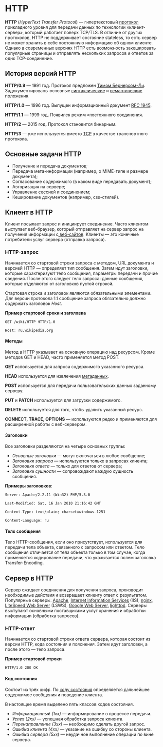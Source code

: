 ﻿
# HTTP

**HTTP** (_HyperText Transfer Protocol_) — гипертекстовый [протокол](https://ru.wikipedia.org/wiki/%D0%A1%D0%B5%D1%82%D0%B5%D0%B2%D0%BE%D0%B9_%D0%BF%D1%80%D0%BE%D1%82%D0%BE%D0%BA%D0%BE%D0%BB) прикладного уровня для передачи данных по технологии «клиент-сервер», который работает поверх TCP/TLS. В отличие от других протоколов, HTTP не поддерживает состояние stateless, то есть сервер не может хранить в себе постоянную информацию об одном клиенте. Однако в современных версиях HTTP есть возможность закешировать популярные страницы и отправлять нескольких запросов и ответов за одно TCP-соединение.


## История версий HTTP

**HTTP/0.9** — 1991 год. Протокол предложен [Тимом Бернерсом-Ли](https://ru.wikipedia.org/wiki/%D0%91%D0%B5%D1%80%D0%BD%D0%B5%D1%80%D1%81-%D0%9B%D0%B8,_%D0%A2%D0%B8%D0%BC). Задокументированы основные [синтаксические](https://ru.wikipedia.org/wiki/%D0%A1%D0%B8%D0%BD%D1%82%D0%B0%D0%BA%D1%81%D0%B8%D1%81) и [семантические](https://ru.wikipedia.org/wiki/%D0%A1%D0%B5%D0%BC%D0%B0%D0%BD%D1%82%D0%B8%D0%BA%D0%B0) положения.

**HTTP/1.0** —  1996 год. Выпущен информационный документ [RFC 1945](https://tools.ietf.org/html/rfc1945).

**HTTP/1.1** — 1999 год. Появился режим «постоянного соединения.

**HTTP/2** — 2015 год.  Протокол становится бинарным.

**HTTP/3** — уже используется вместо [TCP](https://ru.wikipedia.org/wiki/Transmission_Control_Protocol) в качестве транспортного протокола.


## Основные задачи HTTP



* Получение и передача документов;
* Передача мета-информации (например, о MIME-типе и размере документа);
* Согласование содержимого (в каком виде передавать документ);
* Авторизация на сервере;
* Управление сессией и соединением;
* Кеширование документов (например, css-стилей).


## Клиент в HTTP

Клиент посылает запрос и инициирует соединение. Часто клиентом выступает веб-браузер, который отправляет на сервер запрос на получения информации с[ веб-сайтов](https://ru.wikipedia.org/wiki/%D0%92%D0%B5%D0%B1-%D1%81%D0%B0%D0%B9%D1%82). Клиенты — это конечные потребители услуг сервера (отправка запроса).


### HTTP-запрос

Начинается со стартовой строки запроса с методом, URL документа и версией HTTP — определяет тип сообщения. Затем идут заголовки, которые характеризуют тело сообщения, параметры передачи и прочие сведения. После этого следует тело запроса: данные сообщения, которые отделяются от заголовков пустой строкой.

Стартовая строка и заголовок являются обязательными элементами.  Для версии протокола 1.1 сообщение запроса обязательно должно содержать заголовок _Host_.

**Пример стартовой сроки и заголовка**

`GET /wiki/HTTP HTTP/1.0`

`Host: ru.wikipedia.org`


#### Методы

Метод в HTTP указывает на основную операцию над ресурсом. Кроме методов GET и HEAD, часто применяется метод POST.

**GET** используется для запроса содержимого указанного ресурса.

**HEAD** используется для извлечения [метаданных](https://ru.wikipedia.org/wiki/%D0%9C%D0%B5%D1%82%D0%B0%D0%B4%D0%B0%D0%BD%D0%BD%D1%8B%D0%B5).

**POST** используется для передачи пользовательских данных заданному серверу.

**PUT** и **PATCH** используется для загрузки содержимого.

**DELETE** используется для того, чтобы удалить указанный ресурс.

**CONNECT, TRACE, OPTIONS** — используются редко и применяются для расширенной работы с веб-сервером.


#### Заголовки

Все заголовки разделяются на четыре основных группы:



* _Основные заголовки_   — могут включаться в любое сообщение;
* _Заголовки запроса_   — используются только в запросах клиента;
* _Заголовки ответа_  — только для ответов от сервера;
* _Заголовки сущности_ — сопровождают каждую сущность сообщения.

**Примеры заголовков:**

`Server: Apache/2.2.11 (Win32) PHP/5.3.0`

`Last-Modified: Sat, 16 Jan 2010 21:16:42 GMT`

`Content-Type: text/plain; charset=windows-1251`

`Content-Language: ru`


#### Тело сообщения

Тело HTTP-сообщения, если оно присутствует, используется для передачи тела объекта, связанного с запросом или ответом. Тело сообщения отличается от тела объекта только в том случае, когда применяется кодирование передачи, что указывается полем заголовка Transfer-Encoding.


## Сервер в HTTP

Сервер ожидает соединения для получения запроса, производит необходимые действия и возвращает клиенту ответ с результатом. Популярные серверы: [Apache](https://ru.wikipedia.org/wiki/Apache_HTTP_Server), [Internet Information Services](https://ru.wikipedia.org/wiki/Internet_Information_Services) (IIS), [nginx](https://ru.wikipedia.org/wiki/Nginx), [ LiteSpeed Web Server](https://ru.wikipedia.org/w/index.php?title=LiteSpeed_Web_Server&action=edit&redlink=1) (LSWS), [Google Web Server](https://ru.wikipedia.org/wiki/Google_Web_Server), [lighttpd](https://ru.wikipedia.org/wiki/Lighttpd). Серверы выступают основными поставщиками услуг хранения и обработки информации (обработка запросов).


### HTTP-ответ

Начинается со стартовой строки ответа сервера, которая состоит из версии HTTP, кода состояния и пояснения. Затем идут заголовки, а после этого — тело запроса.

**Пример стартовой строки**

`HTTP/1.0 200 OK`

#### Код состояния

Состоит из трёх цифр. По [коду состояния](https://ru.wikipedia.org/wiki/%D0%9A%D0%BE%D0%B4_%D0%BE%D1%82%D0%B2%D0%B5%D1%82%D0%B0#%D0%92%D0%B7%D0%B0%D0%B8%D0%BC%D0%BE%D0%B4%D0%B5%D0%B9%D1%81%D1%82%D0%B2%D0%B8%D0%B5_%D1%81_%D0%B2%D0%B5%D0%B1-%D1%81%D0%B5%D1%80%D0%B2%D0%B5%D1%80%D0%BE%D0%BC_(HTTP)) определяется дальнейшее содержимое сообщения и поведение клиента.

В настоящее время выделено пять классов кодов состояния.

* _Информационный (1xx)_ — информирование о процессе передачи.
* _Успех (2xx)_ — успешная обработка запроса клиента.
* _Перенаправление (3xx)_ — необходимо сделать другой запрос.
* _Ошибка клиента (4xx)_ — указание на ошибку со стороны клиента.
* _Ошибка сервера (5xx)_ — неудачное выполнение операции по вине сервера.
